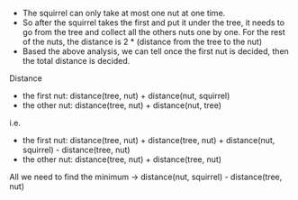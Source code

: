 - The squirrel can only take at most one nut at one time.
- So after the squirrel takes the first and put it under the tree, it needs to go from the tree and collect all the others nuts one by one. For the rest of the nuts, the distance is 2 * (distance from the tree to the nut)
- Based the above analysis, we can tell once the first nut is decided, then the total distance is decided.

Distance 
- the first nut: distance(tree, nut) + distance(nut, squirrel)
- the other nut: distance(tree, nut) + distance(nut, tree)

i.e.
- the first nut: distance(tree, nut) + distance(tree, nut) + distance(nut, squirrel) - distance(tree, nut)
- the other nut: distance(tree, nut) + distance(tree, nut)

All we need to find the minimum -> distance(nut, squirrel) - distance(tree, nut)
